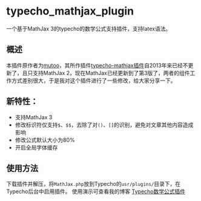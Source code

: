 # typecho_mathjax_plugin
一个基于MathJax 3的typecho的数学公式支持插件，支持latex语法。
## 概述
本插件原作者为[mutoo](https://blog.mutoo.im)，其所作插件[typecho-mathjax插件](https://blog.mutoo.im/mathjax-plugin/)自2013年来已经不更新了，且只支持MathJax 2，现在MathJax已经更新到了第3版了，两者的组件工作方式差别很大，于是我对这个插件进行了一些修改，给大家分享一下。
## 新特性：
- 支持MathJax 3
- 修改标识符仅支持`$`、`$$`，去除了对`()`、`[]`的识别，避免对文章其他内容造成影响
- 修改公式默认大小为80%
- 开启全局字体缓存
## 使用方法
下载插件并解压，将`MathJax.php`放到Typecho的`usr/plugins/`目录下，在Typecho后台中启用插件。
使用演示可查看我的博客
[Typecho数学公式插件](https://www.yuzhongzhibi.site/index.php/archives/516)
